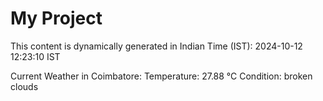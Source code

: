 # My Project

This content is dynamically generated in Indian Time (IST): 2024-10-12 12:23:10 IST


Current Weather in Coimbatore:
Temperature: 27.88 °C
Condition: broken clouds
